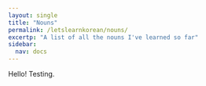 ```yaml
---
layout: single
title: "Nouns"
permalink: /letslearnkorean/nouns/
excertp: "A list of all the nouns I've learned so far"
sidebar: 
  nav: docs
---
```


Hello! Testing.
